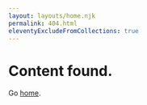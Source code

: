 ```yaml
---
layout: layouts/home.njk
permalink: 404.html
eleventyExcludeFromCollections: true
---
```

# Content found.

Go <a href="{{ '/' | url }}">home</a>.
